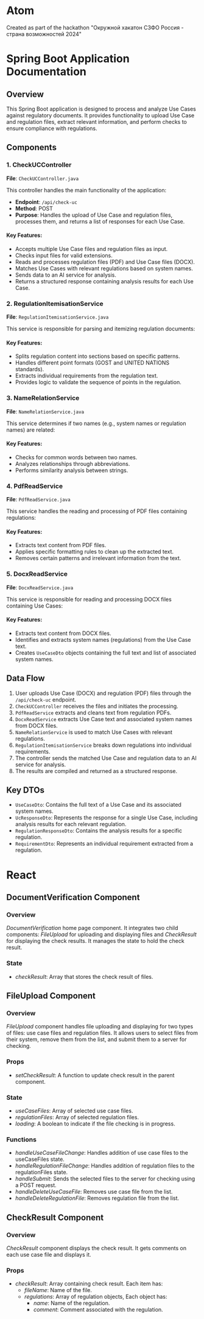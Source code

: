 # Atom
Created as part of the hackathon "Окружной хакатон СЗФО Россия - страна возможностей 2024"

# Spring Boot Application Documentation

## Overview

This Spring Boot application is designed to process and analyze Use Cases against regulatory documents. It provides functionality to upload Use Case and regulation files, extract relevant information, and perform checks to ensure compliance with regulations.

## Components

### 1. CheckUCController

**File**: `CheckUCController.java`

This controller handles the main functionality of the application:

- **Endpoint**: `/api/check-uc`
- **Method**: POST
- **Purpose**: Handles the upload of Use Case and regulation files, processes them, and returns a list of responses for each Use Case.

#### Key Features:
- Accepts multiple Use Case files and regulation files as input.
- Checks input files for valid extensions.
- Reads and processes regulation files (PDF) and Use Case files (DOCX).
- Matches Use Cases with relevant regulations based on system names.
- Sends data to an AI service for analysis.
- Returns a structured response containing analysis results for each Use Case.

### 2. RegulationItemisationService

**File**: `RegulationItemisationService.java`

This service is responsible for parsing and itemizing regulation documents:

#### Key Features:
- Splits regulation content into sections based on specific patterns.
- Handles different point formats (GOST and UNITED NATIONS standards).
- Extracts individual requirements from the regulation text.
- Provides logic to validate the sequence of points in the regulation.

### 3. NameRelationService

**File**: `NameRelationService.java`

This service determines if two names (e.g., system names or regulation names) are related:

#### Key Features:
- Checks for common words between two names.
- Analyzes relationships through abbreviations.
- Performs similarity analysis between strings.

### 4. PdfReadService

**File**: `PdfReadService.java`

This service handles the reading and processing of PDF files containing regulations:

#### Key Features:
- Extracts text content from PDF files.
- Applies specific formatting rules to clean up the extracted text.
- Removes certain patterns and irrelevant information from the text.

### 5. DocxReadService

**File**: `DocxReadService.java`

This service is responsible for reading and processing DOCX files containing Use Cases:

#### Key Features:
- Extracts text content from DOCX files.
- Identifies and extracts system names (regulations) from the Use Case text.
- Creates `UseCaseDto` objects containing the full text and list of associated system names.

## Data Flow

1. User uploads Use Case (DOCX) and regulation (PDF) files through the `/api/check-uc` endpoint.
2. `CheckUCController` receives the files and initiates the processing.
3. `PdfReadService` extracts and cleans text from regulation PDFs.
4. `DocxReadService` extracts Use Case text and associated system names from DOCX files.
5. `NameRelationService` is used to match Use Cases with relevant regulations.
6. `RegulationItemisationService` breaks down regulations into individual requirements.
7. The controller sends the matched Use Case and regulation data to an AI service for analysis.
8. The results are compiled and returned as a structured response.

## Key DTOs

- `UseCaseDto`: Contains the full text of a Use Case and its associated system names.
- `UcResponseDto`: Represents the response for a single Use Case, including analysis results for each relevant regulation.
- `RegulationResponseDto`: Contains the analysis results for a specific regulation.
- `RequirementDto`: Represents an individual requirement extracted from a regulation.

# React

## DocumentVerification Component

### Overview

*DocumentVerification* home page component. It integrates two child components: *FileUpload* for
uploading and displaying files and *CheckResult* for displaying the check results. It manages the
state to hold the check result.

### State

- *checkResult*: Array that stores the check result of files.

## FileUpload Component

### Overview

*FileUpload* component handles file uploading and displaying for two types of files: use case files
and regulation files. It allows users to select files from their system, remove them from the list, and
submit them to a server for checking.

### Props

- *setCheckResult*: A function to update check result in the parent component.

### State

- *useCaseFiles*: Array of selected use case files.
- *regulationFiles*: Array of selected regulation files.
- *loading*: A boolean to indicate if the file checking is in progress.

### Functions

- *handleUseCaseFileChange*: Handles addition of use case files to the useCaseFiles state.
- *handleRegulationFileChange*: Handles addition of regulation files to the regulationFiles state.
- *handleSubmit*: Sends the selected files to the server for checking using a POST request.
- *handleDeleteUseCaseFile*: Removes use case file from the list.
- *handleDeleteRegulationFile*: Removes regulation file from the list.

## CheckResult Component

### Overview

*CheckResult* component displays the check result. It gets comments on each use case file and
displays it.

### Props

- *checkResult*: Array containing check result. Each item has:
  - *fileName*: Name of the file.
  - *regulations*: Array of regulation objects, Each object has:
    - *name*: Name of the regulation.
    - *comment*: Comment associated with the regulation.
